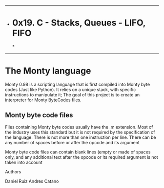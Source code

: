 ******************************************
*  <h1>0x19. C - Stacks, Queues - LIFO, FIFO</h1> *

******************************************
<h1>The Monty language</h1>

<p>Monty 0.98 is a scripting language that is first compiled into Monty byte codes (Just like Python). It relies on a unique stack, with specific instructions to manipulate it; The goal of this project is to create an interpreter for Monty ByteCodes files.</p>

<h2>Monty byte code files</h2>

<p>Files containing Monty byte codes usually have the .m extension. Most of the industry uses this standard but it is not required by the specification of the language. There is not more than one instruction per line. There can be any number of spaces before or after the opcode and its argument</p>

<p>Monty byte code files can contain blank lines (empty or made of spaces only, and any additional text after the opcode or its required argument is not taken into account</p>

Authors

Daniel Ruiz
Andres Catano
